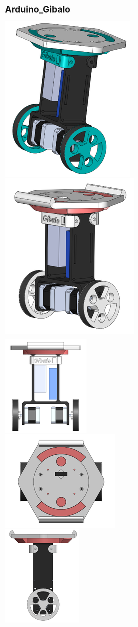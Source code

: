 # Arduino_Gibalo


<p><img src="./Images/solid.png" height="500px">
<img src="./Images/solid2.3.png" height="500px"></p>
<p>
<img src="./Images/solidfront2.3.png" height="300px">
<img src="./Images/solidtop2.3.png" height="300px">
<img src="./Images/solidside2.3.png" height="300px"></p>